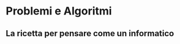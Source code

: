 # Problemi e Algoritmi

## La ricetta per pensare come un informatico

<div class="abs-br m-6 text-xl">
  <a href="https://github.com/filippo-biondi/slides" target="_blank" class="slidev-icon-btn">
    <carbon:logo-github />
  </a>
</div>
